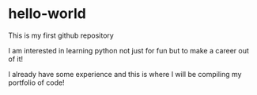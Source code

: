 # hello-world
This is my first github repository

I am interested in learning python not just for fun but to make a career out of it!

I already have some experience and this is where I will be compiling my portfolio of code!
